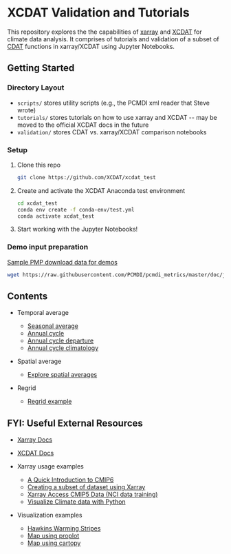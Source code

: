 # XCDAT Validation and Tutorials

This repository explores the the capabilities of [xarray](https://github.com/pydata/xarray) and [XCDAT](https://github.com/XCDAT/xcdat) for climate data analysis. It comprises of tutorials and validation of a subset of [CDAT](https://github.com/CDAT/cdat) functions in xarray/XCDAT using Jupyter Notebooks.

## Getting Started

### Directory Layout

- `scripts/` stores utility scripts (e.g., the PCMDI xml reader that Steve wrote)
- `tutorials/` stores tutorials on how to use xarray and XCDAT -- may be moved to the official XCDAT docs in the future
- `validation/` stores CDAT vs. xarray/XCDAT comparison notebooks

### Setup

1. Clone this repo

   ```bash
   git clone https://github.com/XCDAT/xcdat_test
   ```

2. Create and activate the XCDAT Anaconda test environment

   ```bash
   cd xcdat_test
   conda env create -f conda-env/test.yml
   conda activate xcdat_test
   ```

3. Start working with the Jupyter Notebooks!

### Demo input preparation

[Sample PMP download data for demos](https://github.com/PCMDI/pcmdi_metrics/blob/master/doc/jupyter/Demo/Demo_0_download_data.ipynb)

```bash
wget https://raw.githubusercontent.com/PCMDI/pcmdi_metrics/master/doc/jupyter/Demo/Demo_0_download_data.ipynb
```

## Contents

- Temporal average

  - [Seasonal average](compare_cdat_xarray/seasonal_averages.ipynb)
  - [Annual cycle](compare_cdat_xarray/annual_cycle.ipynb)
  - [Annual cycle departure](compare_cdat_xarray/annual_cycle_departure.ipynb)
  - [Annual cycle climatology](compare_cdat_xarray/annual_cycle_climatology.ipynb)

- Spatial average

  - [Explore spatial averages](compare_cdat_xarray/explore_spatial_averages.ipynb)

- Regrid
  - [Regrid example](compare_cdat_xarray/Regrid_ex1.ipynb)

## FYI: Useful External Resources

- [Xarray Docs](https://xarray.pydata.org/en/stable/index.html)
- [XCDAT Docs](https://xcdat.readthedocs.com)
- Xarray usage examples

  - [A Quick Introduction to CMIP6](https://towardsdatascience.com/a-quick-introduction-to-cmip6-e017127a49d3)
  - [Creating a subset of dataset using Xarray](https://www.nccs.nasa.gov/nccs-users/instructional/adapt-instructional/python/xarray-monthly-climatology)
  - [Xarray Access CMIP5 Data (NCI data training)](https://nci-data-training.readthedocs.io/en/latest/_notebook/climate/1_01_Xarray_access_CMIP5.html)
  - [Visualize Climate data with Python](https://nordicesmhub.github.io/climate-data-tutorial/03-visualization-python/)

- Visualization examples

  - [Hawkins Warming Stripes](https://towardsdatascience.com/climate-heatmaps-made-easy-6ec5be0be6ff)
  - [Map using proplot](https://towardsdatascience.com/a-quick-introduction-to-cmip6-e017127a49d3)
  - [Map using cartopy](https://nordicesmhub.github.io/climate-data-tutorial/03-visualization-python/)
